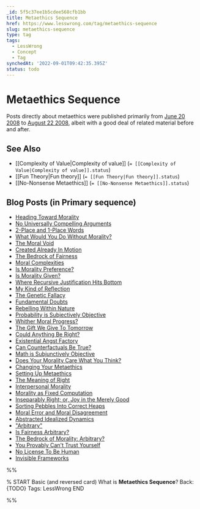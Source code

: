 ```yaml
---
_id: 5f5c37ee1b5cdee568cfb1bb
title: Metaethics Sequence
href: https://www.lesswrong.com/tag/metaethics-sequence
slug: metaethics-sequence
type: tag
tags:
  - LessWrong
  - Concept
  - Tag
synchedAt: '2022-09-01T09:42:35.395Z'
status: todo
---
```


# Metaethics Sequence

Posts directly about metaethics were published primarily from [June 20 2008](http://lesswrong.com/lw/rh/heading_toward_morality/) to [August 22 2008](http://lesswrong.com/lw/ta/invisible_frameworks/), albeit with a good deal of related material before and after.

## See Also

- [[Complexity of Value|Complexity of value]] (`= [[Complexity of Value|Complexity of value]].status`)
- [[Fun Theory|Fun theory]] (`= [[Fun Theory|Fun theory]].status`)
- [[No-Nonsense Metaethics]] (`= [[No-Nonsense Metaethics]].status`)

## Blog Posts (in Primary sequence)

- [Heading Toward Morality](http://lesswrong.com/lw/rh/heading_toward_morality/)
- [No Universally Compelling Arguments](http://lesswrong.com/lw/rn/no_universally_compelling_arguments/)
- [2-Place and 1-Place Words](http://lesswrong.com/lw/ro/2place_and_1place_words/)
- [What Would You Do Without Morality?](http://lesswrong.com/lw/rq/what_would_you_do_without_morality/)
- [The Moral Void](http://lesswrong.com/lw/rr/the_moral_void/)
- [Created Already In Motion](http://lesswrong.com/lw/rs/created_already_in_motion/)
- [The Bedrock of Fairness](http://lesswrong.com/lw/ru/the_bedrock_of_fairness/)
- [Moral Complexities](http://lesswrong.com/lw/rw/moral_complexities/)
- [Is Morality Preference?](http://lesswrong.com/lw/rx/is_morality_preference/)
- [Is Morality Given?](http://lesswrong.com/lw/ry/is_morality_given/)
- [Where Recursive Justification Hits Bottom](http://lesswrong.com/lw/s0/where_recursive_justification_hits_bottom/)
- [My Kind of Reflection](http://lesswrong.com/lw/s2/my_kind_of_reflection/)
- [The Genetic Fallacy](http://lesswrong.com/lw/s3/the_genetic_fallacy/)
- [Fundamental Doubts](http://lesswrong.com/lw/s4/fundamental_doubts/)
- [Rebelling Within Nature](http://lesswrong.com/lw/s5/rebelling_within_nature/)
- [Probability is Subjectively Objective](http://lesswrong.com/lw/s6/probability_is_subjectively_objective/)
- [Whither Moral Progress?](http://lesswrong.com/lw/s9/whither_moral_progress/)
- [The Gift We Give To Tomorrow](http://lesswrong.com/lw/sa/the_gift_we_give_to_tomorrow/)
- [Could Anything Be Right?](http://lesswrong.com/lw/sb/could_anything_be_right/)
- [Existential Angst Factory](http://lesswrong.com/lw/sc/existential_angst_factory/)
- [Can Counterfactuals Be True?](http://lesswrong.com/lw/sh/can_counterfactuals_be_true/)
- [Math is Subjunctively Objective](http://lesswrong.com/lw/si/math_is_subjunctively_objective/)
- [Does Your Morality Care What You Think?](http://lesswrong.com/lw/sj/does_your_morality_care_what_you_think/)
- [Changing Your Metaethics](http://lesswrong.com/lw/sk/changing_your_metaethics/)
- [Setting Up Metaethics](http://lesswrong.com/lw/sl/setting_up_metaethics/)
- [The Meaning of Right](http://lesswrong.com/lw/sm/the_meaning_of_right/)
- [Interpersonal Morality](http://lesswrong.com/lw/sn/interpersonal_morality/)
- [Morality as Fixed Computation](http://lesswrong.com/lw/sw/morality_as_fixed_computation/)
- [Inseparably Right; or, Joy in the Merely Good](http://lesswrong.com/lw/sx/inseparably_right_or_joy_in_the_merely_good/)
- [Sorting Pebbles Into Correct Heaps](http://lesswrong.com/lw/sy/sorting_pebbles_into_correct_heaps/)
- [Moral Error and Moral Disagreement](http://lesswrong.com/lw/sz/moral_error_and_moral_disagreement/)
- [Abstracted Idealized Dynamics](http://lesswrong.com/lw/t0/abstracted_idealized_dynamics/)
- ["Arbitrary"](http://lesswrong.com/lw/t1/arbitrary/)
- [Is Fairness Arbitrary?](http://lesswrong.com/lw/t2/is_fairness_arbitrary/)
- [The Bedrock of Morality: Arbitrary?](http://lesswrong.com/lw/t3/the_bedrock_of_morality_arbitrary/)
- [You Provably Can't Trust Yourself](http://lesswrong.com/lw/t8/you_provably_cant_trust_yourself/)
- [No License To Be Human](http://lesswrong.com/lw/t9/no_license_to_be_human/)
- [Invisible Frameworks](http://lesswrong.com/lw/ta/invisible_frameworks/)


%%

% START
Basic (and reversed card)
What is **Metaethics Sequence**?
Back: {TODO}
Tags: LessWrong
END

%%
	
